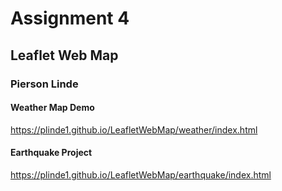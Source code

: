 # Assignment 4
## Leaflet Web Map
### Pierson Linde

#### Weather Map Demo
https://plinde1.github.io/LeafletWebMap/weather/index.html

#### Earthquake Project
https://plinde1.github.io/LeafletWebMap/earthquake/index.html

